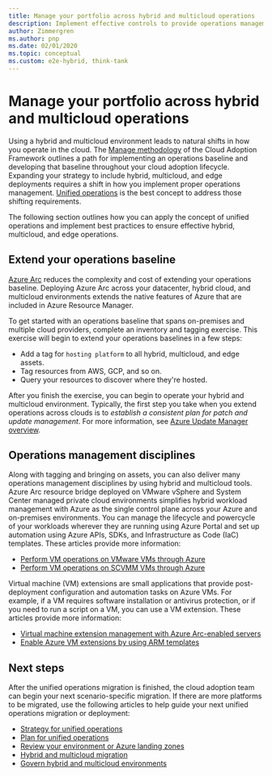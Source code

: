 ```yaml
---
title: Manage your portfolio across hybrid and multicloud operations
description: Implement effective controls to provide operations management across hybrid and multicloud deployments by using Azure's enterprise control plane.
author: Zimmergren
ms.author: pnp
ms.date: 02/01/2020
ms.topic: conceptual
ms.custom: e2e-hybrid, think-tank
---
```


# Manage your portfolio across hybrid and multicloud operations

Using a hybrid and multicloud environment leads to natural shifts in how you operate in the cloud. The [Manage methodology](../../manage/index.md) of the Cloud Adoption Framework outlines a path for implementing an operations baseline and developing that baseline throughout your cloud adoption lifecycle. Expanding your strategy to include hybrid, multicloud, and edge deployments requires a shift in how you implement proper operations management. [Unified operations](./unified-operations.md) is the best concept to address those shifting requirements.

The following section outlines how you can apply the concept of unified operations and implement best practices to ensure effective hybrid, multicloud, and edge operations.

## Extend your operations baseline

[Azure Arc](/azure/azure-arc/overview) reduces the complexity and cost of extending your operations baseline. Deploying Azure Arc across your datacenter, hybrid cloud, and multicloud environments extends the native features of Azure that are included in Azure Resource Manager.

To get started with an operations baseline that spans on-premises and multiple cloud providers, complete an inventory and tagging exercise. This exercise will begin to extend your operations baselines in a few steps:

- Add a tag for `hosting platform` to all hybrid, multicloud, and edge assets.
- Tag resources from AWS, GCP, and so on.
- Query your resources to discover where they're hosted.

<!-- docutune:casing "update management guide" -->

After you finish the exercise, you can begin to operate your hybrid and multicloud environment. Typically, the first step you take when you extend operations across clouds is to *establish a consistent plan for patch and update management*. For more information, see [Azure Update Manager overview](/azure/update-manager/overview).

## Operations management disciplines

Along with tagging and bringing on assets, you can also deliver many operations management disciplines by using hybrid and multicloud tools. Azure Arc resource bridge deployed on VMware vSphere and System Center managed private cloud environments simplifies hybrid workload management with Azure as the single control plane across your Azure and on-premises environments. You can manage the lifecycle and powercycle of your workloads wherever they are running using Azure Portal and set up automation using Azure APIs, SDKs, and Infrastructure as Code (IaC) templates. These articles provide more information:
- [Perform VM operations on VMware VMs through Azure](/azure/azure-arc/vmware-vsphere/perform-vm-ops-through-azure)
- [Perform VM operations on SCVMM VMs through Azure](/azure/azure-arc/system-center-virtual-machine-manager/perform-vm-ops-on-scvmm-through-azure)
 
Virtual machine (VM) extensions are small applications that provide post-deployment configuration and automation tasks on Azure VMs. For example, if a VM requires software installation or antivirus protection, or if you need to run a script on a VM, you can use a VM extension. These articles provide more information:

- [Virtual machine extension management with Azure Arc-enabled servers](/azure/azure-arc/servers/manage-vm-extensions)
- [Enable Azure VM extensions by using ARM templates](/azure/azure-arc/servers/manage-vm-extensions-template)

## Next steps

After the unified operations migration is finished, the cloud adoption team can begin your next scenario-specific migration. If there are more platforms to be migrated, use the following articles to help guide your next unified operations migration or deployment:

- [Strategy for unified operations](./strategy.md)
- [Plan for unified operations](./plan.md)
- [Review your environment or Azure landing zones](./ready.md)
- [Hybrid and multicloud migration](./migrate.md)
- [Govern hybrid and multicloud environments](./govern.md)
